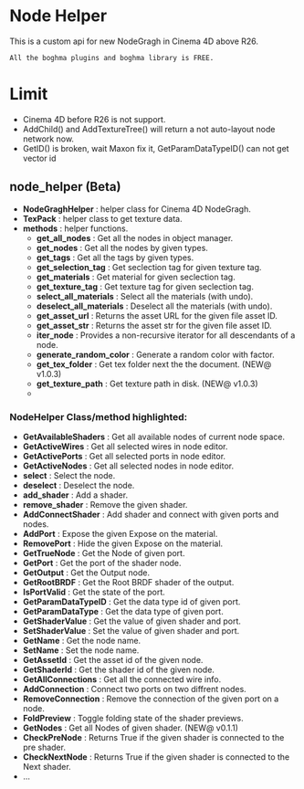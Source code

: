 # Node Helper
This is a custom api for new NodeGragh in Cinema 4D above R26.
```
All the boghma plugins and boghma library is FREE.
```
# Limit
- Cinema 4D before R26 is not support.
- AddChild() and AddTextureTree() will return a not auto-layout node network now.
- GetID() is broken, wait Maxon fix it, GetParamDataTypeID() can not get vector id

## node_helper (Beta)
- __NodeGraghHelper__ : helper class for Cinema 4D NodeGragh.
- __TexPack__ : helper class to get texture data.
- __methods__ : helper functions.
  - __get_all_nodes__ : Get all the nodes in object manager.
  - __get_nodes__ : Get all the nodes by given types.
  - __get_tags__ : Get all the tags by given types.
  - __get_selection_tag__ : Get seclection tag for given texture tag.
  - __get_materials__ : Get material for given seclection tag.
  - __get_texture_tag__ : Get texture tag for given seclection tag.
  - __select_all_materials__ : Select all the materials (with undo).
  - __deselect_all_materials__ : Deselect all the materials (with undo).
  - __get_asset_url__ : Returns the asset URL for the given file asset ID.
  - __get_asset_str__ : Returns the asset str for the given file asset ID.
  - __iter_node__ : Provides a non-recursive iterator for all descendants of a node.
  - __generate_random_color__ : Generate a random color with factor. 
  - __get_tex_folder__ : Get tex folder next the the document. (NEW@ v1.0.3)
  - __get_texture_path__ : Get texture path in disk. (NEW@ v1.0.3)
  - 
### NodeHelper Class/method highlighted:

  - __GetAvailableShaders__ : Get all available nodes of current node space.
  - __GetActiveWires__ : Get all selected wires in node editor.
  - __GetActivePorts__ : Get all selected ports in node editor.
  - __GetActiveNodes__ : Get all selected nodes in node editor.
  - __select__ : Select the node.
  - __deselect__ : Deselect the node.
  - __add_shader__ : Add a shader.
  - __remove_shader__ : Remove the given shader.
  - __AddConnectShader__ : Add shader and connect with given ports and nodes.
  - __AddPort__ : Expose the given Expose on the material.
  - __RemovePort__ : Hide the given Expose on the material.
  - __GetTrueNode__ : Get the Node of given port.
  - __GetPort__ : Get the port of the shader node.
  - __GetOutput__ : Get the Output node.
  - __GetRootBRDF__ : Get the Root BRDF shader of the output.
  - __IsPortValid__ : Get the state of the port.
  - __GetParamDataTypeID__ : Get the data type id of given port.
  - __GetParamDataType__ :  Get the data type of given port.
  - __GetShaderValue__ : Get the value of given shader and port.
  - __SetShaderValue__ : Set the value of given shader and port.
  - __GetName__ : Get the node name.
  - __SetName__ : Set the node name.
  - __GetAssetId__ : Get the asset id of the given node.
  - __GetShaderId__ : Get the shader id of the given node.
  - __GetAllConnections__ : Get all the connected wire info.
  - __AddConnection__ : Connect two ports on two diffrent nodes.
  - __RemoveConnection__ : Remove the connection of the given port on a node.
  - __FoldPreview__ : Toggle folding state of the shader previews.
  - __GetNodes__ : Get all Nodes of given shader. (NEW@ v0.1.1)
  - __CheckPreNode__ : Returns True if the given shader is connected to the pre shader.
  - __CheckNextNode__ : Returns True if the given shader is connected to the Next shader.
  - ...